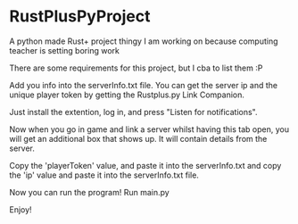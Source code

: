 # RustPlusPyProject
A python made Rust+ project thingy I am working on because computing teacher is setting boring work

There are some requirements for this project, but I cba to list them :P


Add you info into the serverInfo.txt file. You can get the server ip and the unique player token by getting the Rustplus.py Link Companion. 

Just install the extention, log in, and press "Listen for notifications".

Now when you go in game and link a server whilst having this tab open, you will get an additional box that shows up. It will contain details from the server.

Copy the 'playerToken' value, and paste it into the serverInfo.txt and copy the 'ip' value and paste it into the serverInfo.txt file.




Now you can run the program!
Run main.py

Enjoy!

